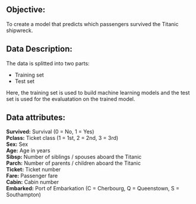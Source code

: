 ## Objective:  
To create a model that predicts which passengers survived the Titanic shipwreck.  

## Data Description:  
The data is splitted into two parts:  
* Training set  
* Test set  
  
Here, the training set is used to build machine learning models and the test set is used for the evaluatation on the trained model.   

## Data attributes:  

**Survived:**	Survival	(0 = No, 1 = Yes)     
**Pclass:**	Ticket class	(1 = 1st, 2 = 2nd, 3 = 3rd)   
**Sex:**	Sex	  
**Age:** Age in years              
**Sibsp:**	Number of siblings / spouses aboard the Titanic	     
**Parch:**	Number of parents / children aboard the Titanic	     
**Ticket:**	Ticket number	     
**Fare:**	Passenger fare	        
**Cabin:**	Cabin number	       
**Embarked:**	Port of Embarkation	(C = Cherbourg, Q = Queenstown, S = Southampton)  
